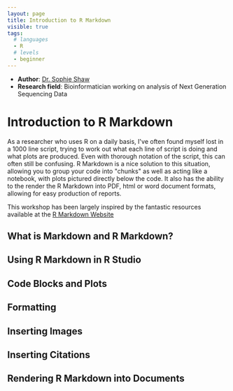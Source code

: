 ```yaml
---
layout: page
title: Introduction to R Markdown
visible: true
tags:
  # languages
  - R
  # levels
  - beginner
---
```

<!-- change visible to true if you want it on the site -->

 - **Author**: [Dr. Sophie Shaw](https://github.com/SophieS9) 
 - **Research field**: Bioinformatician working on analysis of Next Generation Sequencing Data

# Introduction to R Markdown
As a researcher who uses R on a daily basis, I've often found myself lost in a 1000 line script, trying to work out what each line of script is doing and what plots are produced. Even with thorough notation of the script, this can often still be confusing. R Markdown is a nice solution to this situation, allowing you to group your code into "chunks" as well as acting like a notebook, with plots pictured directly below the code. It also has the ability to the render the R Markdown into PDF, html or word document formats, allowing for easy production of reports.

This workshop has been largely inspired by the fantastic resources available at the [R Markdown Website](http://rmarkdown.rstudio.com/index.html)

## What is Markdown and R Markdown?

## Using R Markdown in R Studio

## Code Blocks and Plots

## Formatting

## Inserting Images
 
## Inserting Citations

## Rendering R Markdown into Documents
